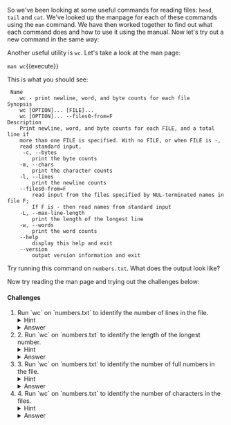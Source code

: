 So we've been looking at some useful commands for reading files: `head`, `tail` 
and `cat`.  We've looked up the manpage for each of these commands using the 
`man` command. We have then worked together to find out what each command does 
and how to use it using the manual.  Now let's try out a new command in the 
same way:

Another useful utility is `wc`. Let's take a look at the man page:

``man wc``{{execute}}

This is what you should see:

```
 Name
    wc - print newline, word, and byte counts for each file
Synopsis
    wc [OPTION]... [FILE]...
    wc [OPTION]... --files0-from=F
Description
    Print newline, word, and byte counts for each FILE, and a total line if 
    more than one FILE is specified. With no FILE, or when FILE is -, 
    read standard input.
     -c, --bytes
        print the byte counts
    -m, --chars
        print the character counts
    -l, --lines
        print the newline counts
    --files0-from=F
        read input from the files specified by NUL-terminated names in file F; 
        If F is - then read names from standard input
    -L, --max-line-length
        print the length of the longest line
    -w, --words
        print the word counts
    --help
        display this help and exit
    --version
        output version information and exit
```

Try running this command on ``numbers.txt``. What does the output look like?

Now try reading the man page and trying out the challenges below:


#### Challenges

<ol>
    <li> 
        Run `wc` on `numbers.txt` to identify the number of lines in the file.
        <details>
            <summary>Hint</summary>
                Take a look at the manpage for wc again, look at the `-l` argument
        </details>
        <details>
            <summary>Answer</summary>
                `wc -l numbers.txt`{{execute}}
        </details>
    </li>
    <li>
        2. Run `wc` on `numbers.txt` to identify the length of the longest number.
        <details>
            <summary>Hint</summary>
                Take a look at the manpage for wc again, look at the `-L` argument
        </details>
        <details>
            <summary>Answer</summary>
                `wc -L numbers.txt`{{execute}}
        </details>
    </li>
    <li>
        3. Run `wc` on `numbers.txt` to identify the number of full numbers in the file.
        <details>
            <summary>Hint</summary>
                Take a look at the manpage for wc again, look at the `-w` argument
        </details>
        <details>
            <summary>Answer</summary>
                `wc -w numbers.txt`{{execute}}
        </details>
    </li>
    <li>
        4. Run `wc` on `numbers.txt` to identify the number of characters in the files.
        <details>
            <summary>Hint</summary>
                Take a look at the manpage for wc again, look at the `-m` argument
        </details>
        <details>
            <summary>Answer</summary>
                `wc -m numbers.txt`{{execute}}
        </details>
    </li>
 </ol>
